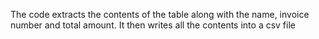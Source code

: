 The code extracts the contents of the table along with the name, invoice number and total amount. It then writes all the contents into a csv file
